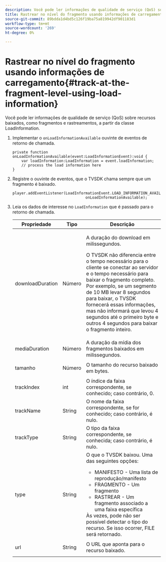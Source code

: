 ```yaml
---
description: Você pode ler informações de qualidade de serviço (QoS) sobre recursos baixados, como fragmentos e rastreamentos, a partir da classe LoadInformation.
title: Rastrear no nível do fragmento usando informações de carregamento
source-git-commit: 89bdda1d4bd5c126f19ba75a819942df901183d1
workflow-type: tm+mt
source-wordcount: '269'
ht-degree: 0%

---
```



# Rastrear no nível do fragmento usando informações de carregamento{#track-at-the-fragment-level-using-load-information}

Você pode ler informações de qualidade de serviço (QoS) sobre recursos baixados, como fragmentos e rastreamentos, a partir da classe LoadInformation.

1. Implementar o `onLoadInformationAvailable` ouvinte de eventos de retorno de chamada.

   ```
   private function onLoadInformationAvailable(event:LoadInformationEvent):void { 
       var loadInformation:LoadInformation = event.loadInformation; 
       // process the load information here     
   }
   ```

1. Registre o ouvinte de eventos, que o TVSDK chama sempre que um fragmento é baixado.

   ```
   player.addEventListener(LoadInformationEvent.LOAD_INFORMATION_AVAILABLE,  
                                    onLoadInformationAvailable);
   ```

1. Leia os dados de interesse no `LoadInformation` que é passado para o retorno de chamada.

   <table id="table_75E61A2EB25E435DB631166A7FF64757"> 
   <thead> 
   <tr> 
      <th colname="col01" class="entry"> Propriedade </th> 
      <th colname="col1" class="entry"> Tipo </th> 
      <th colname="col2" class="entry"> Descrição </th> 
   </tr> 
   </thead>
   <tbody> 
   <tr> 
      <td colname="col01"> <span class="codeph"> downloadDuration </span> </td> 
      <td colname="col1"> <p>Número </p> </td> 
      <td colname="col2"> <p>A duração do download em milissegundos. </p> <p>O TVSDK não diferencia entre o tempo necessário para o cliente se conectar ao servidor e o tempo necessário para baixar o fragmento completo. Por exemplo, se um segmento de 10 MB levar 8 segundos para baixar, o TVSDK fornecerá essas informações, mas não informará que levou 4 segundos até o primeiro byte e outros 4 segundos para baixar o fragmento inteiro. </p> </td> 
   </tr> 
   <tr> 
      <td colname="col01"> <span class="codeph"> mediaDuration </span> </td> 
      <td colname="col1"> <p>Número </p> </td> 
      <td colname="col2"> A duração da mídia dos fragmentos baixados em milissegundos. </td> 
   </tr> 
   <tr> 
      <td colname="col01"> <span class="codeph"> tamanho </span> </td> 
      <td colname="col1"> <p>Número </p> </td> 
      <td colname="col2"> O tamanho do recurso baixado em bytes. </td> 
   </tr> 
   <tr> 
      <td colname="col01"> <span class="codeph"> trackIndex </span> </td> 
      <td colname="col1"> <p>int </p> </td> 
      <td colname="col2"> O índice da faixa correspondente, se conhecido; caso contrário, 0. </td> 
   </tr> 
   <tr> 
      <td colname="col01"> <span class="codeph"> trackName </span> </td> 
      <td colname="col1"> <p>String </p> </td> 
      <td colname="col2"> O nome da faixa correspondente, se for conhecido; caso contrário, é nulo. </td> 
   </tr> 
   <tr> 
      <td colname="col01"> <span class="codeph"> trackType </span> </td> 
      <td colname="col1"> <p>String </p> </td> 
      <td colname="col2"> O tipo da faixa correspondente, se conhecida; caso contrário, é nulo. </td> 
   </tr> 
   <tr> 
      <td colname="col01"> <span class="codeph"> type </span> </td> 
      <td colname="col1"> <p>String </p> </td> 
      <td colname="col2"> O que o TVSDK baixou. Uma das seguintes opções: 
      <ul id="ul_FA02F42D109344F4866073908CA4E835"> 
      <li id="li_0E2D3EBCAB58477FB5EA526C54FACFFB">MANIFESTO - Uma lista de reprodução/manifesto </li> 
      <li id="li_D7894C2F0CB64C909C6398288EA5683A">FRAGMENTO - Um fragmento </li> 
      <li id="li_4D4FEDB7704C411B80891B5028B0C20E">RASTREAR - Um fragmento associado a uma faixa específica </li> 
      </ul> Às vezes, pode não ser possível detectar o tipo do recurso. Se isso ocorrer, FILE será retornado. </td> 
   </tr> 
   <tr> 
      <td colname="col01"> <span class="codeph"> url </span> </td> 
      <td colname="col1"> <p>String </p> </td> 
      <td colname="col2"> O URL que aponta para o recurso baixado. </td> 
   </tr> 
   </tbody> 
   </table>
